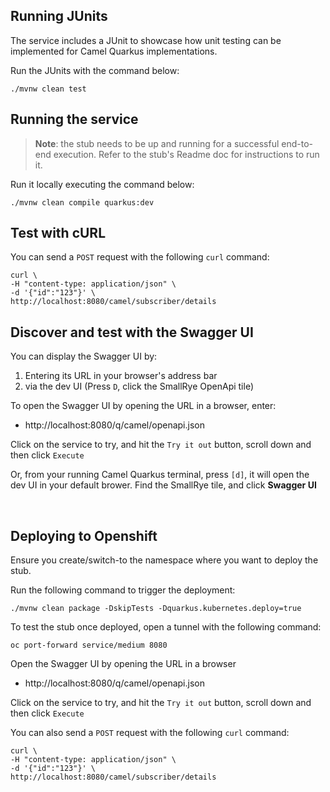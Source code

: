 ## Running JUnits

The service includes a JUnit to showcase how unit testing can be implemented for Camel Quarkus implementations.

Run the JUnits with the command below:

```
./mvnw clean test
```

## Running the service

>**Note**: the stub needs to be up and running for a successful end-to-end execution. Refer to the stub's Readme doc for instructions to run it.

Run it locally executing the command below:

```
./mvnw clean compile quarkus:dev
```

## Test with cURL

You can send a `POST` request with the following `curl` command:

```
curl \
-H "content-type: application/json" \
-d '{"id":"123"}' \
http://localhost:8080/camel/subscriber/details
```

## Discover and test with the Swagger UI

You can display the Swagger UI by:
 1. Entering its URL in your browser's address bar
 2. via the dev UI (Press `D`, click the SmallRye OpenApi tile) 

To open the Swagger UI by opening the URL in a browser, enter:

 - http://localhost:8080/q/camel/openapi.json

Click on the service to try, and hit the `Try it out` button, scroll down and then click `Execute`

Or, from your running Camel Quarkus terminal, press `[d]`, it will open the dev UI in your default brower. Find the SmallRye tile, and click **Swagger UI**

<br>

## Deploying to Openshift

Ensure you create/switch-to the namespace where you want to deploy the stub.

Run the following command to trigger the deployment:
```
./mvnw clean package -DskipTests -Dquarkus.kubernetes.deploy=true
```

To test the stub once deployed, open a tunnel with the following command:
```
oc port-forward service/medium 8080
```

Open the Swagger UI by opening the URL in a browser

 - http://localhost:8080/q/camel/openapi.json

Click on the service to try, and hit the `Try it out` button, scroll down and then click `Execute`

You can also send a `POST` request with the following `curl` command:

```
curl \
-H "content-type: application/json" \
-d '{"id":"123"}' \
http://localhost:8080/camel/subscriber/details
```

